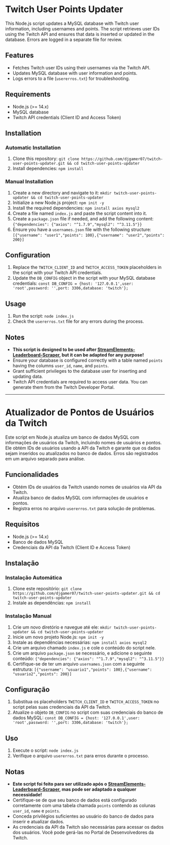 # Twitch User Points Updater

This Node.js script updates a MySQL database with Twitch user information, including usernames and points. The script retrieves user IDs using the Twitch API and ensures that data is inserted or updated in the database. Errors are logged in a separate file for review.

## Features
- Fetches Twitch user IDs using their usernames via the Twitch API.
- Updates MySQL database with user information and points.
- Logs errors to a file (`usererros.txt`) for troubleshooting.

## Requirements
- Node.js (>= 14.x)
- MySQL database
- Twitch API credentials (Client ID and Access Token)

## Installation

### Automatic Installation
1. Clone this repository: `git clone https://github.com/djgamer07/twitch-user-points-updater.git && cd twitch-user-points-updater`
2. Install dependencies: `npm install`

### Manual Installation
1. Create a new directory and navigate to it: `mkdir twitch-user-points-updater && cd twitch-user-points-updater`
2. Initialize a new Node.js project: `npm init -y`
3. Install the required dependencies: `npm install axios mysql2`
4. Create a file named `index.js` and paste the script content into it.
5. Create a `package.json` file if needed, and add the following content: `{"dependencies": {"axios": "^1.7.9","mysql2": "^3.11.5"}}`
6. Ensure you have a `usernames.json` file with the following structure: `[{"username": "user1","points": 100},{"username": "user2","points": 200}]`

## Configuration
1. Replace the `TWITCH_CLIENT_ID` and `TWITCH_ACCESS_TOKEN` placeholders in the script with your Twitch API credentials.
2. Update the `DB_CONFIG` object in the script with your MySQL database credentials: `const DB_CONFIG = {host: '127.0.0.1',user: 'root',password: '',port: 3306,database: 'twitch'};`

## Usage
1. Run the script: `node index.js`
2. Check the `usererros.txt` file for any errors during the process.

## Notes
- **This script is designed to be used after [StreamElements-Leaderboard-Scraper](https://github.com/djgamer07/StreamElements-Leaderboard-Scraper), but it can be adapted for any purpose!**
- Ensure your database is configured correctly with a table named `points` having the columns `user_id`, `name`, and `points`.
- Grant sufficient privileges to the database user for inserting and updating data.
- Twitch API credentials are required to access user data. You can generate them from the Twitch Developer Portal.

---

# Atualizador de Pontos de Usuários da Twitch

Este script em Node.js atualiza um banco de dados MySQL com informações de usuários da Twitch, incluindo nomes de usuários e pontos. Ele obtém IDs de usuários usando a API da Twitch e garante que os dados sejam inseridos ou atualizados no banco de dados. Erros são registrados em um arquivo separado para análise.

## Funcionalidades
- Obtém IDs de usuários da Twitch usando nomes de usuários via API da Twitch.
- Atualiza banco de dados MySQL com informações de usuários e pontos.
- Registra erros no arquivo `usererros.txt` para solução de problemas.

## Requisitos
- Node.js (>= 14.x)
- Banco de dados MySQL
- Credenciais da API da Twitch (Client ID e Access Token)

## Instalação

### Instalação Automática
1. Clone este repositório: `git clone https://github.com/djgamer07/twitch-user-points-updater.git && cd twitch-user-points-updater`
2. Instale as dependências: `npm install`

### Instalação Manual
1. Crie um novo diretório e navegue até ele: `mkdir twitch-user-points-updater && cd twitch-user-points-updater`
2. Inicie um novo projeto Node.js: `npm init -y`
3. Instale as dependências necessárias: `npm install axios mysql2`
4. Crie um arquivo chamado `index.js` e cole o conteúdo do script nele.
5. Crie um arquivo `package.json` se necessário, e adicione o seguinte conteúdo: `{"dependencies": {"axios": "^1.7.9","mysql2": "^3.11.5"}}`
6. Certifique-se de ter um arquivo `usernames.json` com a seguinte estrutura: `[{"username": "usuario1","points": 100},{"username": "usuario2","points": 200}]`

## Configuração
1. Substitua os placeholders `TWITCH_CLIENT_ID` e `TWITCH_ACCESS_TOKEN` no script pelas suas credenciais da API da Twitch.
2. Atualize o objeto `DB_CONFIG` no script com suas credenciais do banco de dados MySQL: `const DB_CONFIG = {host: '127.0.0.1',user: 'root',password: '',port: 3306,database: 'twitch'};`

## Uso
1. Execute o script: `node index.js`
2. Verifique o arquivo `usererros.txt` para erros durante o processo.

## Notas
- **Este script foi feito para ser utilizado após o [StreamElements-Leaderboard-Scraper](https://github.com/djgamer07/StreamElements-Leaderboard-Scraper), mas pode ser adaptado a qualquer necessidade!**
- Certifique-se de que seu banco de dados está configurado corretamente com uma tabela chamada `points` contendo as colunas `user_id`, `name` e `points`.
- Conceda privilégios suficientes ao usuário do banco de dados para inserir e atualizar dados.
- As credenciais da API da Twitch são necessárias para acessar os dados dos usuários. Você pode gerá-las no Portal de Desenvolvedores da Twitch.
